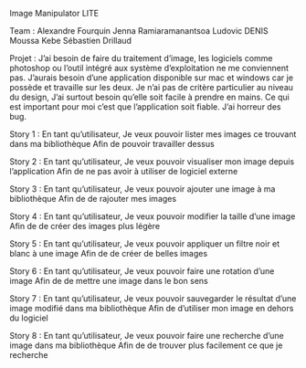 Image Manipulator LITE

Team :
    Alexandre Fourquin
    Jenna Ramiaramanantsoa
    Ludovic DENIS
    Moussa Kebe
    Sébastien Drillaud

Projet :
    J’ai besoin de faire du traitement d’image, les logiciels comme photoshop ou l’outil intégré aux système d’exploitation ne me conviennent pas.
    J’aurais besoin d’une application disponible sur mac et windows car je possède et travaille sur les deux.
    Je n’ai pas de critère particulier au niveau du design, J’ai surtout besoin qu’elle soit facile à prendre en mains.
    Ce qui est important pour moi c’est que l’application soit fiable. J’ai horreur des bug.


Story 1 :
    En tant qu’utilisateur,
    Je veux pouvoir lister mes images ce trouvant dans ma bibliothèque
    Afin de pouvoir travailler dessus

Story 2 :
    En tant qu’utilisateur,
    Je veux pouvoir visualiser mon image depuis l’application
    Afin de ne pas avoir à utiliser de logiciel externe

Story 3 :
    En tant qu’utilisateur,
    Je veux pouvoir ajouter une image à ma bibliothèque
    Afin de de rajouter mes images

Story 4 :
    En tant qu’utilisateur,
    Je veux pouvoir modifier la taille d’une image
    Afin de de créer des images plus légère

Story 5 :
    En tant qu’utilisateur,
    Je veux pouvoir appliquer un filtre noir et blanc à une image
    Afin de de créer de belles images 

Story 6 :
    En tant qu’utilisateur,
    Je veux pouvoir faire une rotation d’une image
    Afin de de mettre  une image dans le bon sens

Story 7 :
    En tant qu’utilisateur,
    Je veux pouvoir sauvegarder le résultat d’une image modifié dans ma bibliothèque
    Afin de d’utiliser mon image en dehors du logiciel

Story 8 :
    En tant qu’utilisateur,
    Je veux pouvoir faire une recherche d’une image dans ma bibliothèque
    Afin de de trouver plus facilement ce que je recherche





